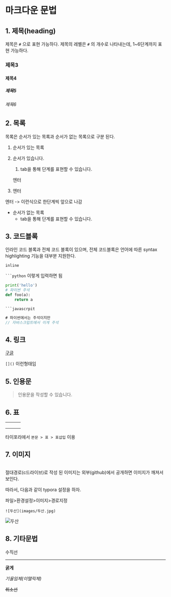 # 마크다운 문법

## 1. 제목(heading)

제목은 `#` 으로 표현 가능하다. 제목의 레벨은 `#` 의 개수로 나타내는데, 1~6단계까지 표현 가능하다.

### 제목3

#### 제목4

##### 제목5

###### 제목6

## 2. 목록

목록은 순서가 있는 목록과 순서가 없는 목록으로 구분 된다.

1. 순서가 있는 목록

2. 순서가 있습니다.

   1.  tab을 통해 단계를 표현할 수 있습니다.

   엔터

3. 엔터

엔터 -> 이런식으로 한단계씩 앞으로 나감

* 순서가 없는 목록
  * tab을 통해 단계를 표현할 수 있습니다.



## 3. 코드블록

인라인 코드 블록과 전체 코드 블록이 있으며, 전체 코드블록은 언어에 따른 syntax highlighting 기능을 대부분 지원한다. 

`inline` 

` ```python ` 이렇게 입력하면 됨

``` python
print('hello')
# 파이썬 주석
def foo(a):
    return a
```

` ```javascrpit `

```javascript
# 파이썬에서는 주석이지만
// 자바스크립트에서 이게 주석
```



## 4. 링크

[구글](http://www.google.com)

`[]()` 이런형태임



## 5. 인용문

> 인용문을 작성할 수 있습니다.



## 6. 표

|      |      |      |
| ---- | ---- | ---- |
|      |      |      |
|      |      |      |
|      |      |      |

타이포라에서 `본문 > 표 > 표삽입`  이용

## 7. 이미지

![]()



절대경로(c드라이브)로 작성 된 이미지는 외부(github)에서 공개하면 이미지가 깨져서 보인다.



따라서, 다음과 같이 typora 설정을 하자.

파일>환경설정>이미지>경로지정

 `![두산](images/두산.jpg)` 

![두산](images/두산].jpg)





## 8. 기타문법

수직선

---

**굵게**

*기울임체(이탤릭체)*

~~취소선~~

